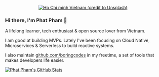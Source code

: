 <p align="center">
  <a href="https://onroads.xyz" target="_blank"><img src="https://images.unsplash.com/photo-1552402770-a90aa30f8aa1?ixlib=rb-4.0.3&ixid=MnwxMjA3fDB8MHxwaG90by1wYWdlfHx8fGVufDB8fHx8&auto=format&fit=crop&w=3628&q=80" alt="Ho Chi minh Vietnam (credit to Unsplash)" /></a>
</p>

### Hi there, I'm Phat Pham 👋

A lifelong learner, tech enthusiast & open source lover from Vietnam.

I am good at building MVPs. Lately I've been focusing on Cloud Native, Microservices & Serverless to build reactive systems.

I also maintain [github.com/boringcodes](https://github.com/boringcodes) in my freetime, a set of tools that makes developers life easier.

[![Phat Pham's GitHub Stats](https://github-readme-stats.vercel.app/api?username=phatpham9&theme=transparent&show_icons=true)](https://github.com/phatpham9)
